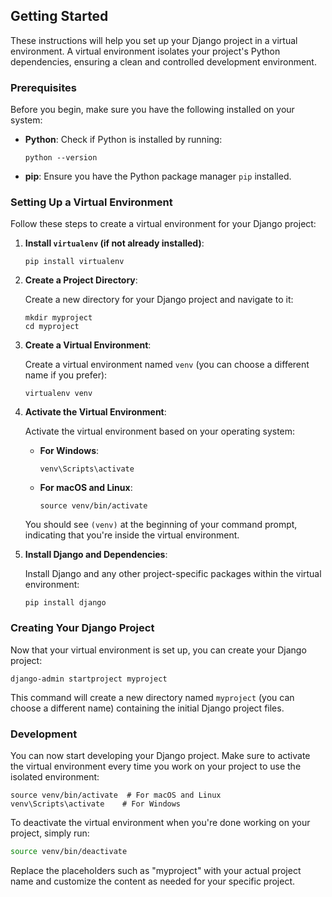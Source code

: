 ## Getting Started

These instructions will help you set up your Django project in a virtual environment. A virtual environment isolates your project's Python dependencies, ensuring a clean and controlled development environment.

### Prerequisites

Before you begin, make sure you have the following installed on your system:

- **Python**: Check if Python is installed by running:
  ```
  python --version
  ```

- **pip**: Ensure you have the Python package manager `pip` installed.

### Setting Up a Virtual Environment

Follow these steps to create a virtual environment for your Django project:

1. **Install `virtualenv` (if not already installed)**:

   ```
   pip install virtualenv
   ```

2. **Create a Project Directory**:

   Create a new directory for your Django project and navigate to it:

   ```
   mkdir myproject
   cd myproject
   ```

3. **Create a Virtual Environment**:

   Create a virtual environment named `venv` (you can choose a different name if you prefer):

   ```
   virtualenv venv
   ```

4. **Activate the Virtual Environment**:

   Activate the virtual environment based on your operating system:

   - **For Windows**:

     ```
     venv\Scripts\activate
     ```

   - **For macOS and Linux**:

     ```
     source venv/bin/activate
     ```

   You should see `(venv)` at the beginning of your command prompt, indicating that you're inside the virtual environment.

5. **Install Django and Dependencies**:

   Install Django and any other project-specific packages within the virtual environment:

   ```
   pip install django
   ```

### Creating Your Django Project

Now that your virtual environment is set up, you can create your Django project:

```
django-admin startproject myproject
```

This command will create a new directory named `myproject` (you can choose a different name) containing the initial Django project files.

### Development

You can now start developing your Django project. Make sure to activate the virtual environment every time you work on your project to use the isolated environment:

```
source venv/bin/activate  # For macOS and Linux
venv\Scripts\activate    # For Windows
```

To deactivate the virtual environment when you're done working on your project, simply run:

```bash
source venv/bin/deactivate
```


Replace the placeholders such as "myproject" with your actual project name and customize the content as needed for your specific project.
